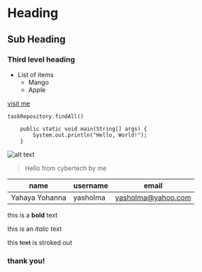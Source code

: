 # Heading 
## Sub Heading
### Third level heading
- List of items
  - Mango
  - Apple

[visit me](https://twitter.com/yasholma)

`taskRepository.findAll()`

```
    public static void main(String[] args) {
        System.out.println("Hello, World!");
    }
```

![alt text](http://picsum.photos/200/200)

> Hello from cybertech by me

| name | username | email |
| --- | --- | ---
| Yahaya Yohanna | yasholma | yasholma@yahoo.com |

this is a **bold** text

this is an *italic* text

this ~~text~~ is stroked out

### thank you!